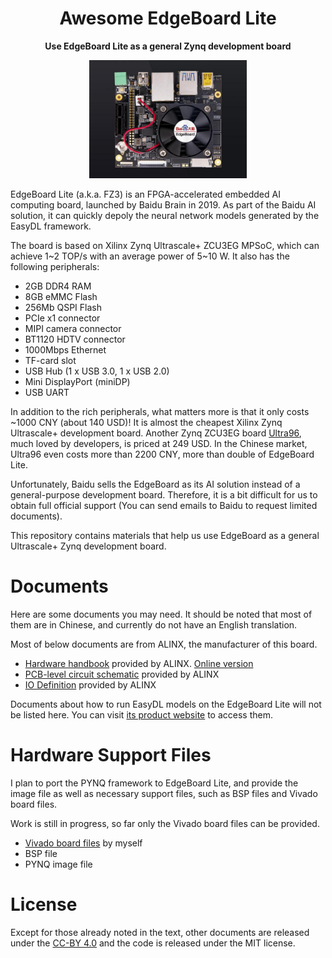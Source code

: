 <h1 align=center> Awesome EdgeBoard Lite </h1>
<div align="center">

**Use EdgeBoard Lite as a general Zynq development board**

<img src="./board_files/fz3a/A.0/fz3a_board.jpeg" width="50%" />
</div>

EdgeBoard Lite (a.k.a. FZ3) is an FPGA-accelerated embedded AI computing board, launched by Baidu Brain in 2019. As part of the Baidu AI solution, it can quickly depoly the neural network models generated by the EasyDL framework.

The board is based on Xilinx Zynq Ultrascale+ ZCU3EG MPSoC, which can achieve 1\~2 TOP/s with an average power of 5\~10 W. It also has the following peripherals:

- 2GB DDR4 RAM
- 8GB eMMC Flash
- 256Mb QSPI Flash
- PCIe x1 connector
- MIPI camera connector
- BT1120 HDTV connector
- 1000Mbps Ethernet
- TF-card slot
- USB Hub (1 x USB 3.0, 1 x USB 2.0)
- Mini DisplayPort (miniDP)
- USB UART

In addition to the rich peripherals, what matters more is that it only costs \~1000 CNY (about 140 USD)! It is almost the cheapest Xilinx Zynq Ultrascale+ development board. Another Zynq ZCU3EG board [Ultra96](https://www.96boards.org/product/ultra96), much loved by developers, is priced at 249 USD. In the Chinese market, Ultra96 even costs more than 2200 CNY, more than double of EdgeBoard Lite.

Unfortunately, Baidu sells the EdgeBoard as its AI solution instead of a general-purpose development board. Therefore, it is a bit difficult for us to obtain full official support (You can send emails to Baidu to request limited documents).

This repository contains materials that help us use EdgeBoard as a general Ultrascale+ Zynq development board.

# Documents

Here are some documents you may need. It should be noted that most of them are in Chinese, and currently do not have an English translation.

Most of below documents are from ALINX, the manufacturer of this board.

- [Hardware handbook](./docs/FZ3A-Hardware-Handbook.pdf) provided by ALINX. [Online version](https://ai.baidu.com/ai-doc/HWCE/8kq9b2121)
- [PCB-level circuit schematic](./docs/FZ3A-Schematic.pdf) provided by ALINX
- [IO Definition](./docs/FZ3A-io-definition.xls) provided by ALINX

Documents about how to run EasyDL models on the EdgeBoard Lite will not be listed here. You can visit [its product website](https://ai.baidu.com/ai-doc/HWCE/Yk3b86gvp) to access them.

# Hardware Support Files

I plan to port the PYNQ framework to EdgeBoard Lite, and provide the image file as well as necessary support files, such as BSP files and Vivado board files.

Work is still in progress, so far only the Vivado board files can be provided.

- [Vivado board files](./board_files) by myself
- BSP file
- PYNQ image file

# License

Except for those already noted in the text, other documents are released under the [CC-BY 4.0](https://creativecommons.org/licenses/by/4.0/) and the code is released under the MIT license.
